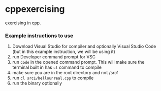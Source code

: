 # cppexercising
exercising in cpp.


### Example instructions to use

1. Download Visual Studio for compiler and optionally Visual Studio Code (but in this example instruction, we will be using it)
2. run Developer command prompt for VSC
3. run `code` in the opened command prompt. This will make sure the terminal built in has `cl` command to compile
4. make sure you are in the root directory and not /src1
5. run `cl src1/hellounreal.cpp` to compile
6. run the binary optionally